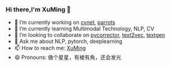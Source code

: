 
### Hi there,I'm XuMing 👋
- 🔭 I’m currently working on [cvnet](https://github.com/shibing624/cvnet), [parrots](https://github.com/shibing624/parrots)
- 🌱 I’m currently learning Multimodal Technology, NLP, CV
- 👯 I’m looking to collaborate on [pycorrector](https://github.com/shibing624/pycorrector), [text2vec](https://github.com/shibing624/text2vec), [textgen](https://github.com/shibing624/textgen)
- 💬 Ask me about <highlight>NLP, pytorch, deeplearning</highlight>
- 📫 How to reach me: [XuMing](https://blog.csdn.net/mingzai624)
- 😄 Pronouns: 做个星星，有棱有角，还会发光
<!--
<img  align="left" src="https://github-readme-stats.vercel.app/api?username=shibing624&show_icons=true&icon_color=CE1D2D&text_color=718096&bg_color=0d1019&hide_title=false&&hide_border=false" />

**shibing624/shibing624** is a ✨ _special_ ✨ repository because its `README.md` (this file) appears on your GitHub profile.

Here are some ideas to get you started:

- 🔭 I’m currently working on ...
- 🌱 I’m currently learning ...
- 👯 I’m looking to collaborate on ...
- 🤔 I’m looking for help with ...
- 💬 Ask me about ...
- 📫 How to reach me: ...
- 😄 Pronouns: ...
- ⚡ Fun fact: ...
-->
